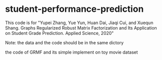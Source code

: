 # student-performance-prediction
This code is for "Yupei Zhang, Yue Yun, Huan Dai, Jiaqi Cui, and Xuequn Shang. Graphs Regularized Robust Matrix Factorization and Its Application on Student Grade Prediction. Applied Science, 2020"


Note: the data and the code should be in the same dictory

the code of GRMF and its simple implement on toy movie dataset

